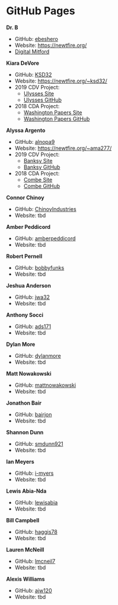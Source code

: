 # GitHub Pages

**Dr. B**
* GitHub: [ebeshero](https://github.com/ebeshero)
* Website: https://newtfire.org/
* [Digital Mitford](https://digitalmitford.org/)

**Kiara DeVore**
* GitHub: [KSD32](https://github.com/KSD32)
* Website: https://newtfire.org/~ksd32/
* 2019 CDV Project:
  * [Ulysses Site](https://ulysses.newtfire.org/)
  * [Ulysses GitHub](https://github.com/frabbitry/Ulysses)
* 2018 CDA Project: 
  * [Washington Papers Site](http://washington.newtfire.org/)
  * [Washington Papers GitHub](https://github.com/KSD32/George-Washington-Diaries-)

**Alyssa Argento**
* GitHub: [alnopa9](https://github.com/alnopa9)
* Website: https://newtfire.org/~ama277/
* 2019 CDV Project:
  * [Banksy Site](http://banksy.newtfire.org/)
  * [Banksy GitHub](https://github.com/alnopa9/Banksy)
* 2018 CDA Project:
  * [Combe Site](http://combe.newtfire.org/)
  * [Combe GitHub](https://github.com/dorothealint/William_Combe_Works)

**Connor Chinoy**
* GitHub: [ChinoyIndustries](https://github.com/ChinoyIndustries)
* Website: tbd

**Amber Peddicord**
* GitHub: [amberpeddicord](https://github.com/amberpeddicord)
* Website: tbd

**Robert Pernell**
* GitHub: [bobbyfunks](https://github.com/bobbyfunks)
* Website: tbd

**Jeshua Anderson**
* GitHub: [jwa32](https://github.com/jwa32)
* Website: tbd

**Anthony Socci**
* GitHub: [ads171](https://github.com/ads171)
* Website: tbd

**Dylan More**
* GitHub: [dylanmore](https://github.com/dylanmore)
* Website: tbd

**Matt Nowakowski**
* GitHub: [mattnowakowski](https://github.com/mattnowakowski)
* Website: tbd

**Jonathon Bair**
* GitHub: [bairjon](https://github.com/bairjon)
* Website: tbd

**Shannon Dunn**
* GitHub: [smdunn921](https://github.com/smdunn921)
* Website: tbd

**Ian Meyers**
* GitHub: [i-myers](https://github.com/i-myers)
* Website: tbd

**Lewis Abia-Nda**
* GitHub: [lewisabia](https://github.com/lewisabia)
* Website: tbd

**Bill Campbell**
* GitHub: [haggis78](https://github.com/haggis78)
* Website: tbd

**Lauren McNeill**
* GitHub: [lmcneil7](https://github.com/lmcneil7)
* Website: tbd

**Alexis Williams**
* GitHub: [ajw120](https://github.com/ajw120)
* Website: tbd
